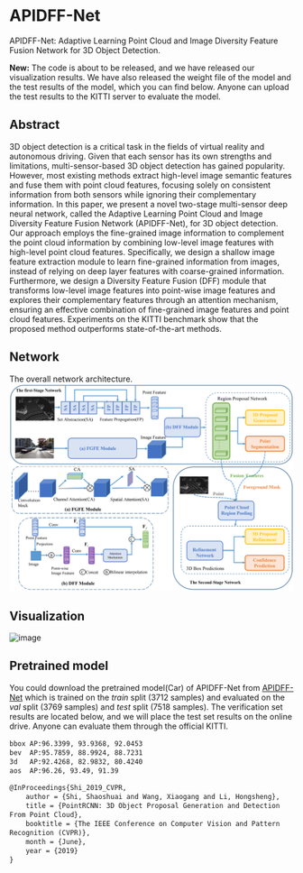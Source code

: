 # APIDFF-Net
APIDFF-Net: Adaptive Learning Point Cloud and Image Diversity Feature Fusion Network for 3D Object Detection.

**New:** The code is about to be released, and we have released our visualization results. We have also released the weight file of the model and the test results of the model, which you can find below. Anyone can upload the test results to the KITTI server to evaluate the model.

## Abstract
3D object detection is a critical task in the fields of virtual reality and autonomous driving. Given that each sensor has its own strengths and limitations, multi-sensor-based 3D object detection has gained popularity. However, most existing methods extract high-level image semantic features and fuse them with point cloud features, focusing solely on consistent information from both sensors while ignoring their complementary information. In this paper, we present a novel two-stage multi-sensor deep neural network, called the Adaptive Learning Point Cloud and Image Diversity Feature Fusion Network (APIDFF-Net), for 3D object detection. Our approach employs the fine-grained image information to complement the point cloud information by combining low-level image features with high-level point cloud features. Specifically, we design a shallow image feature extraction module to learn fine-grained information from images, instead of relying on deep layer features with coarse-grained information. Furthermore, we design a Diversity Feature Fusion (DFF) module that transforms low-level image features into point-wise image features and explores their complementary features through an attention mechanism, ensuring an effective combination of fine-grained image features and point cloud features. Experiments on the KITTI benchmark show that the proposed method outperforms state-of-the-art methods.

## Network
The overall network architecture.
![image](img/1.png)

## Visualization
![image](img/2.png)

## Pretrained model
You could download the pretrained model(Car) of APIDFF-Net from [APIDFF-Net](https://pan.baidu.com/s/1RY6nkQ6bUBUofsStHx3ZGQ?pwd=urry) which is trained on the *train* split (3712 samples) and evaluated on the *val* split (3769 samples) and *test* split (7518 samples). The verification set results are located below, and we will place the test set results on the online drive. Anyone can evaluate them through the official KITTI.
```
bbox AP:96.3399, 93.9368, 92.0453
bev  AP:95.7859, 88.9924, 88.7231
3d   AP:92.4268, 82.9832, 80.4240
aos  AP:96.26, 93.49, 91.39
```

```
@InProceedings{Shi_2019_CVPR,
    author = {Shi, Shaoshuai and Wang, Xiaogang and Li, Hongsheng},
    title = {PointRCNN: 3D Object Proposal Generation and Detection From Point Cloud},
    booktitle = {The IEEE Conference on Computer Vision and Pattern Recognition (CVPR)},
    month = {June},
    year = {2019}
}
```

